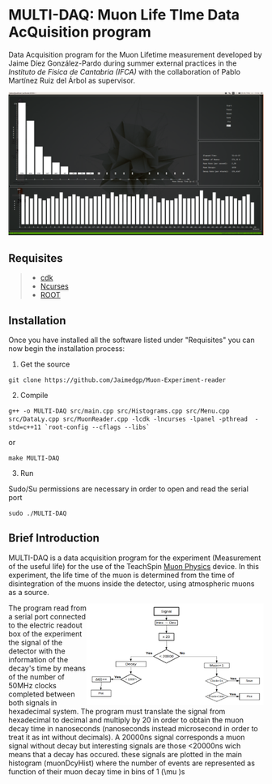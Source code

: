 # MULTI-DAQ: Muon Life TIme Data AcQuisition program 
Data Acquisition program for the Muon Lifetime measurement developed by Jaime Díez González-Pardo during summer external practices in the _Instituto de Fisica de Cantabria (IFCA)_ with the collaboration of Pablo Martínez Ruiz del Árbol as supervisor.

![alt text](/docs/Screenshots/Main.png "Figure 1")

## Requisites

>* [cdk](https://invisible-island.net/cdk/#download)
>* [Ncurses](https://askubuntu.com/questions/270381/how-do-i-install-ncurses-header-files)
>* [ROOT](https://root.cern.ch/building-root)

## Installation

Once you have installed all the software listed under "Requisites" you can now begin the installation process:

1) Get the source

``` shell
git clone https://github.com/Jaimedgp/Muon-Experiment-reader
``` 
2) Compile

``` shell
g++ -o MULTI-DAQ src/main.cpp src/Histograms.cpp src/Menu.cpp src/DataLy.cpp src/MuonReader.cpp -lcdk -lncurses -lpanel -pthread  -std=c++11 `root-config --cflags --libs`
```

or 

``` shell
make MULTI-DAQ 
```
	
3) Run

Sudo/Su permissions are necessary in order to open and read the serial port

``` shell
sudo ./MULTI-DAQ 
```

## Brief Introduction

MULTI-DAQ is a data acquisition program for the experiment (Measurement of the useful life) for the use of the TeachSpin [Muon Physics](http://www.teachspin.com/muon-physics.html) device. In this experiment, the life time of the muon is determined from the time of disintegration of the muons inside the detector, using atmospheric muons as a source.

<img align="right" width="350" height="200" src="/docs/Screenshots/Scheme.png">

The program read from a serial port connected to the electric readout box of the experiment the signal of the detector with the information of the decay's time by means of the number of 50MHz clocks completed between both signals in hexadecimal system. The program must translate the signal from hexadecimal to decimal and multiply by 20 in order to obtain the muon decay time in nanoseconds (nanoseconds instead microsecond in order to treat it as int without decimals). A 20000ns signal corresponds a muon signal without decay but interesting signals are those <20000ns wich means that a decay has occured. these signals are plotted in the main histogram (muonDcyHist) where the number of events are represented as function of their muon decay time in bins of 1 \(\mu \)s
